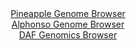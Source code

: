 <div id="Pineapple_Genome_Browser" align="center">
  <a href="https://igv.org/app/?sessionURL=blob:zZJfT9swFMW_iyXQJqWJk5CEREJTKYVB.VMoIaIIRY7rpAbHTm03pa363fGqTXsZEn3YNMkP9tW17znHvzVoiVRUcJAAz3YD23WBBdRULEaobhi5RjVRICkRU8QCkpREEo4JSNagREqj9O7S3Jxq3ajEcahuOjXilbCVb6MarQRHC2VjUTs9wRgqhERaSOUcS9QKh1ZtZ0EK1DS2me3bgTNBGjmINVPBlXAawqt8Yd7Lf5XyinBRk7yeM023AnKjx2ic2CX61s1GXYyJUgOyPJ8cdQfn3Qe_n47Pwt44vfmepWG2P6IVR3ouydHQE8VN0Js1h2zPOx5HLzi4J8PTFTenCB7s.Sf7_beGSqKO3Mg99MMIxp4Jh_IJefuffJtFd_Qew5l_djtrb2bVuLnqFSsci.uyXj60.APfGwswgeeGBYCnMkpcaPkwtAIv7PzYuocWhLFJRwoKkqdnC2iJ8Ktpf1oDvWwMMUCR2XwLjwWEnBAJkk4MYeTGsRccRAcwjt2NtQZzyf5etKfpXRxBr.t5YV5Spg3Ok1zxRtmIc7vFpV2tdswyO2OzPrmIDDb4Raf926vXnvcyWmZV1vuYIjN8.4HG6mc0_RPuPiPE1sWusL2WpB7ueadFejkt4kJE48FjeHKfnV8sHqs_BuQbu7uFUwpZI236TcUcfxLXIkkR16bQUkULyqheZiZHsQCJ6_kGXIAFE4ZEIKviC7Sg5Qbw629A_c3z5h0-">Pineapple Genome Browser</a>
</div>
<div id="Alphonso_Genome_Browser" align="center">
  <a href="https://igv.org/app/?sessionURL=blob:zZNdb5swFIb_i6VOm0TAhhAKUjUlTfqxtOlaRrK0qpABQ9wam9oOSRPlv8.tNu1mlZqLTZO4sI_88Z7HD1vQEqmo4CACro18GyFgAbUQqxjXDSMTXBMFohIzRSwgSUkk4TkB0RaUWGmc3FyYnQutGxU5DtVNp8a8ErbybFzjjeB4pexc1M6xYAxnQmItpHIGErfCoVXbWZEMN41t7vZs3ymwxg5mzUJwJZyG8CpdmfPSX6W0IlzUJK2XTNPXAKnJYzIWdok_92dxP8.JUmPyfF4c9cfn_ak3Sm5Pe8e3ydXZLOnNPsS04lgvJTkantaT4GGwnnVz5U4G8wP3ZFM9zc82j98G1wfe8MNo3VBJ1BEK0KHXC2AADRrKC7L.n7o2H92z82M09edDl8PRpV_AcVJA_ZhMR2dfn_pv9L2zABP50pgA8oUMIgQtD_Ys3.11Xobo0IIwNHSkoCC6u7eAljh_NMvvtkA_N8YXoMjT8lUdCwhZEAmiTghhgMLQ9btBF4Yh2llbsJTs76E9SW7CALp91.2lJWXayFykijfKxpzbbV7a1WZPlj4SF.HlgTsYssydxtdfdLvusqoY48F89EeaLz.Yufz1AU2r78n0T7x7TxBbZ_vKNrzKku8Pcdxtp.IwNqBuLgtWTi6myfyqehPQfnBKIWuszXpTMdOfxrVYUsy1KbRU0Ywyqp9nhqNYgQi5nhEX5IIJYyKQVfYRWtBCPvz0W1Bvd7_7AQ--">Alphonso Genome Browser</a>
</div>


<div id="DAF_Genomics_Browser" align="center">
  <a href="https://igv.org/app/?sessionURL=blob:tZF9a9swEMa_iyD9y3b8FrsyhOFlSZumW2kzN9BSwtU.26Ky5Ury0i7ku1d4HYO9MAYdnITE3el5dL89.YJSMdGShPiON3E8j1hE1WK3hqbj.AkaVCQpgSu0iMQSJbY5kmRPSlAasqtz01lr3alkPC6gtCtsRcNy5ajAgc5Wotc1mlLbd6CBr6KFnXJy0ZhiDWPgXS1aJcaQ56iU7Y47bKvtDsz2PbcdnsRt03PNBtWtMWGMFU4Jxi1rC3z6i5H_oGyCvUs363ToX.Hzspimq2V6Hcyzm5NodpNdnG6yaHO0ZlULupc4XV8uL9nJ7GHkL0wAn_BZV51_pObiUld83o2CD0fzp45JVFMv9o6DKKI0IAeLcJH3BgTJa.klXmjF_rHlh6H9egwmkZmEFIwkt3cW0RLyB1N.uyf6uTO4iMLHfiBnESELlCSxqevGHqX.JIxDl1LvYO1JL_kb81xkVzR2_dT3I.ceGqNfMj4M0Qj9mnwrmD.9bNa_wjqdP1Yj_31ULPr6jMeLein0_er6LJBVoH4LKjT.__ixUsgGtEl9u75iAW70Gmz1Dy7B4e7wAg--">DAF Genomics Browser</a>
</div>

